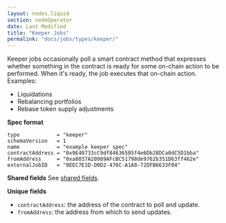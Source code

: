 ```yaml
---
layout: nodes.liquid
section: nodeOperator
date: Last Modified
title: "Keeper Jobs"
permalink: "docs/jobs/types/keeper/"
---
```


Keeper jobs occasionally poll a smart contract method that expresses whether something in the contract is ready for some on-chain action to be performed. When it's ready, the job executes that on-chain action. Examples:

- Liquidations
- Rebalancing portfolios
- Rebase token supply adjustments

**Spec format**

```jpv2
type            = "keeper"
schemaVersion   = 1
name            = "example keeper spec"
contractAddress = "0x9E40733cC9df84636505f4e6Db28DCa0dC5D1bba"
fromAddress     = "0xa8037A20989AFcBC51798de9762b351D63ff462e"
externalJobID   = "0EEC7E1D-D0D2-476C-A1A8-72DFB6633F04"
```

**Shared fields**
See [shared fields](/docs/jobs/#shared-fields).

**Unique fields**

- `contractAddress`: the address of the contract to poll and update.
- `fromAddress`: the address from which to send updates.
